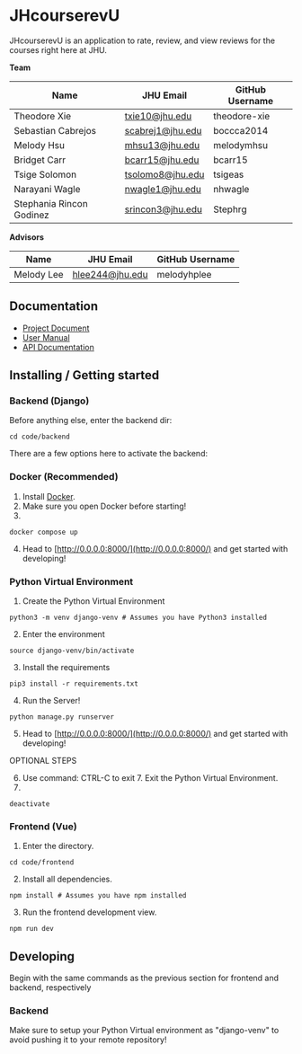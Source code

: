 # JHcourserevU

JHcourserevU is an application to rate, review, and view reviews for the courses right here at JHU.

**Team**

| Name                     | JHU Email        | GitHub Username |
| ------------------------ | ---------------- | --------------- |
| Theodore Xie             | txie10@jhu.edu   | theodore-xie    |
| Sebastian Cabrejos       | scabrej1@jhu.edu | boccca2014      |
| Melody Hsu               | mhsu13@jhu.edu   | melodymhsu      |
| Bridget Carr             | bcarr15@jhu.edu  | bcarr15         |
| Tsige Solomon            | tsolomo8@jhu.edu | tsigeas         |
| Narayani Wagle           | nwagle1@jhu.edu  | nhwagle         |
| Stephania Rincon Godinez | srincon3@jhu.edu | Stephrg         |

**Advisors**

| Name       | JHU Email       | GitHub Username |
| ---------- | --------------- | --------------- |
| Melody Lee | hlee244@jhu.edu | melodyhplee     |

## Documentation

- [Project Document](https://docs.google.com/document/d/1ERXfE-sJ2X_Asr5cXk-hHA5Ayl_FxULpkI7nzGDUnOM)
- [User Manual](https://cs421sp22-homework.github.io/project-team-08-random/)
- [API Documentation](https://cs421sp22-homework.github.io/project-team-08-random/)

## Installing / Getting started

### Backend (Django)

Before anything else, enter the backend dir:

```shell
cd code/backend
```

There are a few options here to activate the backend:

### Docker (Recommended)

1. Install [Docker](https://www.docker.com/products/docker-desktop/).
2. Make sure you open Docker before starting!
3.

```shell
docker compose up
```

4. Head to [http://0.0.0.0:8000/](http://0.0.0.0:8000/) and get started with developing!

### Python Virtual Environment

1. Create the Python Virtual Environment

```shell
python3 -m venv django-venv # Assumes you have Python3 installed
```

2. Enter the environment

```
source django-venv/bin/activate
```

3. Install the requirements

```shell
pip3 install -r requirements.txt
```

4. Run the Server!

```shell
python manage.py runserver
```

5. Head to [http://0.0.0.0:8000/](http://0.0.0.0:8000/) and get started with developing!

OPTIONAL STEPS

6. Use command: CTRL-C to exit 7. Exit the Python Virtual Environment.
7.

```shell
deactivate
```

### Frontend (Vue)

1. Enter the directory.

```shell
cd code/frontend
```

2. Install all dependencies.

```shell
npm install # Assumes you have npm installed
```

3. Run the frontend development view.

```shell
npm run dev
```

## Developing

Begin with the same commands as the previous section for frontend and backend, respectively

### Backend

Make sure to setup your Python Virtual environment
as "django-venv" to avoid pushing it to your remote repository!

<!-- ```shell

``` -->

<!--
You should include what is needed (e.g. all of the configurations) to set up the dev environment. For instance, global dependencies or any other tools (include download links), explaining what database (and version) has been used, etc. If there is any virtual environment, local server, ..., explain here.

Additionally, describe and show how to run the tests, explain your code style and show how to check it.

If your project needs some additional steps for the developer to build the project after some code changes, state them here. Moreover, give instructions on how to build and release a new version. In case there's some step you have to take that publishes this project to a server, it must be stated here. -->
